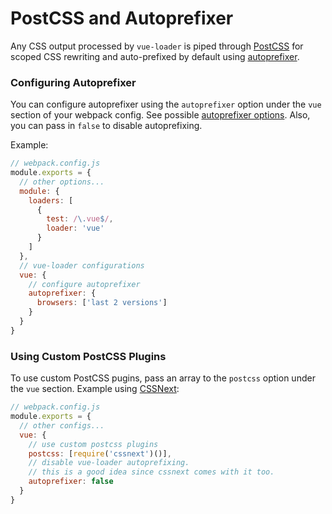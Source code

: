 # PostCSS and Autoprefixer

Any CSS output processed by `vue-loader` is piped through [PostCSS](https://github.com/postcss/postcss) for scoped CSS rewriting and auto-prefixed by default using [autoprefixer](https://github.com/postcss/autoprefixer).

### Configuring Autoprefixer

You can configure autoprefixer using the `autoprefixer` option under the `vue` section of your webpack config. See possible [autoprefixer options](https://github.com/postcss/autoprefixer#options). Also, you can pass in `false` to disable autoprefixing.

Example:

``` js
// webpack.config.js
module.exports = {
  // other options...
  module: {
    loaders: [
      {
        test: /\.vue$/,
        loader: 'vue'
      }
    ]
  },
  // vue-loader configurations
  vue: {
    // configure autoprefixer
    autoprefixer: {
      browsers: ['last 2 versions']
    }
  }
}
```

### Using Custom PostCSS Plugins

To use custom PostCSS pugins, pass an array to the `postcss` option under the `vue` section. Example using [CSSNext](http://cssnext.io/):

``` js
// webpack.config.js
module.exports = {
  // other configs...
  vue: {
    // use custom postcss plugins
    postcss: [require('cssnext')()],
    // disable vue-loader autoprefixing.
    // this is a good idea since cssnext comes with it too.
    autoprefixer: false
  }
}
```
